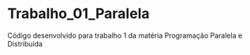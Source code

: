 # Trabalho_01_Paralela
Código desenvolvido para trabalho 1 da matéria Programação Paralela e Distribuída
